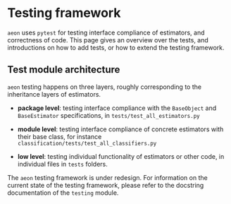 # Testing framework

`aeon` uses `pytest` for testing interface compliance of estimators, and correctness of code. This page gives an overview over the tests, and introductions on how to add tests, or how to extend the testing framework.

## Test module architecture

`aeon` testing happens on three layers, roughly corresponding to the inheritance layers of estimators.

* **package level**: testing interface compliance with the `BaseObject` and `BaseEstimator` specifications, in `tests/test_all_estimators.py`

* **module level**: testing interface compliance of concrete estimators with their base class, for instance `classification/tests/test_all_classifiers.py`

* **low level**: testing individual functionality of estimators or other code, in individual files in `tests` folders.

The `aeon` testing framework is under redesign. For information on the current state of the testing framework, please
refer to the docstring documentation of the `testing` module.
